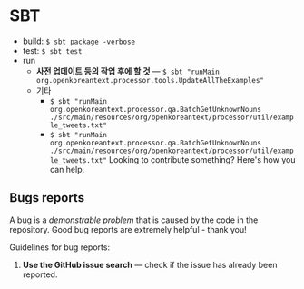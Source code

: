 SBT
===

-	build: `$ sbt package -verbose`
-	test: `$ sbt test`
-	run
	-	**사전 업데이트 등의 작업 후에 할 것** &mdash; `$ sbt "runMain org.openkoreantext.processor.tools.UpdateAllTheExamples"`
	-	기타
		-	`$ sbt "runMain org.openkoreantext.processor.qa.BatchGetUnknownNouns ./src/main/resources/org/openkoreantext/processor/util/example_tweets.txt"`
		-	`$ sbt "runMain org.openkoreantext.processor.qa.BatchGetUnknownNouns  ./src/main/resources/org/openkoreantext/processor/util/example_tweets.txt"` Looking to contribute something? Here's how you can help.

Bugs reports
------------

A bug is a *demonstrable problem* that is caused by the code in the repository. Good bug reports are extremely helpful - thank you!

Guidelines for bug reports:

1.	**Use the GitHub issue search** &mdash; check if the issue has already been reported.
